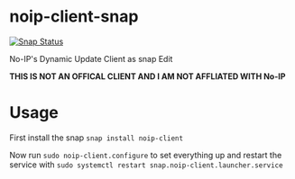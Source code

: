 # noip-client-snap

[![Snap Status](https://build.snapcraft.io/badge/mkg20001/noip-client-snap.svg)](https://build.snapcraft.io/user/mkg20001/noip-client-snap)

No-IP's Dynamic Update Client as snap Edit

**THIS IS NOT AN OFFICAL CLIENT AND I AM NOT AFFLIATED WITH No-IP**

# Usage
First install the snap `snap install noip-client`

Now run `sudo noip-client.configure` to set everything up
and restart the service with `sudo systemctl restart snap.noip-client.launcher.service`
